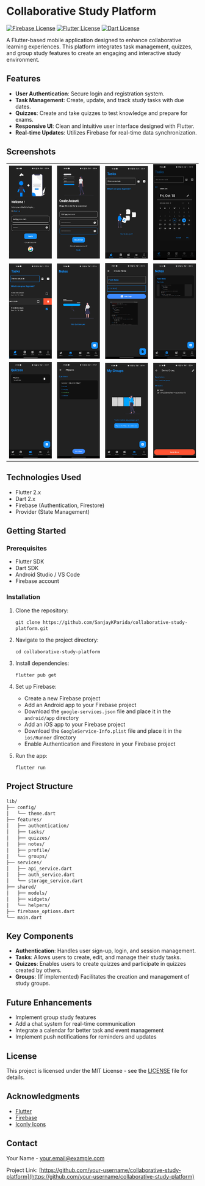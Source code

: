 # Collaborative Study Platform
[![Firebase License](https://img.shields.io/badge/firebase-ffca28?style=for-the-badge&logo=firebase&logoColor=black)](https://firebase.google.com/)
[![Flutter License](https://img.shields.io/badge/Flutter-02569B?style=for-the-badge&logo=flutter&logoColor=white)](https://flutter.dev/)
[![Dart License](https://img.shields.io/badge/Dart-0175C2?style=for-the-badge&logo=dart&logoColor=white)](https://dart.dev/)

A Flutter-based mobile application designed to enhance collaborative learning experiences. This platform integrates task management, quizzes, and group study features to create an engaging and interactive study environment.

## Features

- **User Authentication**: Secure login and registration system.
- **Task Management**: Create, update, and track study tasks with due dates.
- **Quizzes**: Create and take quizzes to test knowledge and prepare for exams.
- **Responsive UI**: Clean and intuitive user interface designed with Flutter.
- **Real-time Updates**: Utilizes Firebase for real-time data synchronization.

## Screenshots

<table>
  <tr>
    <td><img src="screenshots/1.png" width="180"/></td>
    <td><img src="screenshots/2.png" width="180"/></td>
    <td><img src="screenshots/3.png" width="180"/></td>
    <td><img src="screenshots/4.png" width="180"/></td>
  </tr>
  <tr>
    <td><img src="screenshots/5.png" width="180"/></td>
    <td><img src="screenshots/6.png" width="180"/></td>
    <td><img src="screenshots/7.png" width="180"/></td>
    <td><img src="screenshots/8.png" width="180"/></td>
  </tr>
  <tr>
    <td><img src="screenshots/9.png" width="180"/></td>
    <td><img src="screenshots/10.png" width="180"/></td>
    <td><img src="screenshots/11.png" width="180"/></td>
    <td><img src="screenshots/12.png" width="180"/></td>
  </tr>
</table>

## Technologies Used

- Flutter 2.x
- Dart 2.x
- Firebase (Authentication, Firestore)
- Provider (State Management)

## Getting Started

### Prerequisites

- Flutter SDK
- Dart SDK
- Android Studio / VS Code
- Firebase account

### Installation

1. Clone the repository:
   ```
   git clone https://github.com/SanjayKParida/collaborative-study-platform.git
   ```
2. Navigate to the project directory:
   ```
   cd collaborative-study-platform
   ```
3. Install dependencies:
   ```
   flutter pub get
   ```
4. Set up Firebase:
   - Create a new Firebase project
   - Add an Android app to your Firebase project
   - Download the `google-services.json` file and place it in the `android/app` directory
   - Add an iOS app to your Firebase project
   - Download the `GoogleService-Info.plist` file and place it in the `ios/Runner` directory
   - Enable Authentication and Firestore in your Firebase project

5. Run the app:
   ```
   flutter run
   ```

## Project Structure

```
lib/
├── config/
│   └── theme.dart
├── features/
│   ├── authentication/
│   ├── tasks/
│   ├── quizzes/
│   ├── notes/
│   ├── profile/
│   └── groups/
├── services/
│   ├── api_service.dart
│   ├── auth_service.dart
│   └── storage_service.dart
├── shared/
│   ├── models/
│   ├── widgets/
│   └── helpers/
├── firebase_options.dart
└── main.dart
```

## Key Components

- **Authentication**: Handles user sign-up, login, and session management.
- **Tasks**: Allows users to create, edit, and manage their study tasks.
- **Quizzes**: Enables users to create quizzes and participate in quizzes created by others.
- **Groups**: (If implemented) Facilitates the creation and management of study groups.

## Future Enhancements

- Implement group study features
- Add a chat system for real-time communication
- Integrate a calendar for better task and event management
- Implement push notifications for reminders and updates


## License

This project is licensed under the MIT License - see the [LICENSE](LICENSE) file for details.

## Acknowledgments

- [Flutter](https://flutter.dev/)
- [Firebase](https://firebase.google.com/)
- [Iconly Icons](https://pub.dev/packages/iconly)

## Contact

Your Name - [your.email@example.com](mailto:your.email@example.com)

Project Link: [https://github.com/your-username/collaborative-study-platform](https://github.com/your-username/collaborative-study-platform)
